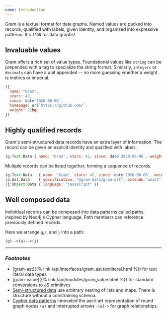 ```yaml
---
name: Introduction
---
```


Gram is a textual format for data graphs. Named values are packed into records, qualified with labels, given identity, and organized into expressive patterns. It's `JSON` for data graphs!

## Invaluable values

Gram offers a rich set of value types. Foundational values like `string` can be prepended with a tag to 
specialize the string format. Similarly, `integers` or `decimals` can have a unit appended -- no more
guessing whether a weight is metrics or imperial. 

``` js
({
  name: "Gram",
  stars: 42,
  since: date`2020-06-06`,
  homepage: url`https://github.com/`,
  weight: 22kg
})
```


## Highly qualified records

Gram's semi-structured data records have an extra layer of information. The record can be
given an explicit identity and qualified with labels. 

```js
(g:Text:Data { name: "Gram", stars: 42, since: date`2020-06-06`, weight: 22kg })
```

Multiple records can be listed together, forming a sequence of records.

```js
(g:Text:Data   { name: "Gram", stars: 42, since: date`2020-06-06`, weight: 22kg })
(a:Ast:Data    { specification: "@gram-data/gram-ast", extends:"unist" })
(j:Object:Data { language: "javascript" })
```

## Well composed data

Individual records can be composed into data patterns called paths, inspired by Neo4j's Cypher language.
Path members can reference previously defined records.

Here we arrange `g`,`a`, and `j` into a path:

```
(g)-->(a)-->(j)
```

---

### _Footnotes_

- [gram-ast]({% link /api/interfaces/gram_ast.textliteral.html %}) for text literal data types
- [gram-value]({% link /api/modules/gram_value.html %}) for standard conversions to JS primitives
- [Semi-structured data](https://en.wikipedia.org/wiki/Semi-structured_data) use arbitrary nesting of lists and maps. There is structure without a constraining schema.
- [Cypher data patterns](https://neo4j.com/docs/cypher-manual/current/syntax/patterns/#cypher-pattern-related-nodes)
  innovated the ascii-art representation of round graph nodes `(a)` and interrupted arrows `-[e]->` for graph relationships. 
